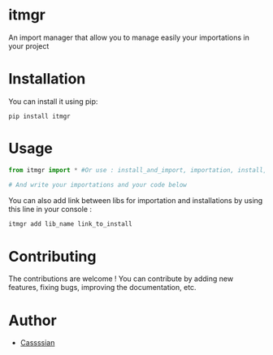 # itmgr
An import manager that allow you to manage easily your importations in your project

 # Installation
 You can install it using pip:
 ```
 pip install itmgr
 ```

# Usage
```python
from itmgr import * #Or use : install_and_import, importation, install, uninstall, remove_module

# And write your importations and your code below
```

You can also add link between libs for importation and installations by using this line in your console : 
```bash
itmgr add lib_name link_to_install
```


# Contributing
The contributions are welcome ! You can contribute by adding new features, fixing bugs, improving the documentation, etc.

# Author
- [Cassssian](https://github.com/Cassssian)